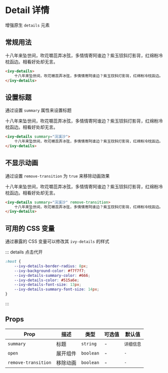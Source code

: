# Detail 详情

增强原生 `details` 元素

## 常规用法

<ivy-details>
    十八年来坠世间，吹花嚼蕊弄冰弦，多情情寄阿谁边？紫玉钗斜灯影背，红绵粉冷枕函边。相看好处却无言。
</ivy-details>

```html
<ivy-details>
    十八年来坠世间，吹花嚼蕊弄冰弦，多情情寄阿谁边？紫玉钗斜灯影背，红绵粉冷枕函边。相看好处却无言。
</ivy-details>
```

## 设置标题

通过设置 `summary` 属性来设置标题

<ivy-details summary="浣溪沙">
    十八年来坠世间，吹花嚼蕊弄冰弦，多情情寄阿谁边？紫玉钗斜灯影背，红绵粉冷枕函边。相看好处却无言。
</ivy-details>

```html
<ivy-details summary="浣溪沙">
    十八年来坠世间，吹花嚼蕊弄冰弦，多情情寄阿谁边？紫玉钗斜灯影背，红绵粉冷枕函边。相看好处却无言。
</ivy-details>
```

## 不显示动画

通过设置 `remove-transition` 为 `true` 来移除动画效果

<ivy-details summary="浣溪沙" remove-transition>
    十八年来坠世间，吹花嚼蕊弄冰弦，多情情寄阿谁边？紫玉钗斜灯影背，红绵粉冷枕函边。相看好处却无言。
</ivy-details>

```html
<ivy-details summary="浣溪沙" remove-transition>
    十八年来坠世间，吹花嚼蕊弄冰弦，多情情寄阿谁边？紫玉钗斜灯影背，红绵粉冷枕函边。相看好处却无言。
</ivy-details>
```

## 可用的 CSS 变量

通过暴露的 CSS 变量可以修改其 `ivy-details` 的样式

::: details 点击代开

```css
:host {
    --ivy-details-border-radius: 8px;
    --ivy-background-color: #f7f7f7;
    --ivy-details-summary-color: #666;
    --ivy-details-color: #515a6e;
    --ivy-details-font-size: 13px;
    --ivy-details-summary-font-size: 14px;
}
```

:::

## Props

| Prop                | 描述     | 类型      | 可选值 | 默认值     |
| ------------------- | -------- | --------- | ------ | ---------- |
| `summary`           | 标题     | `string`  | -      | `详细信息` |
| `open`              | 展开组件 | `boolean` | -      | `-`        |
| `remove-transition` | 移除动画 | `boolean` | -      | `-`        |
